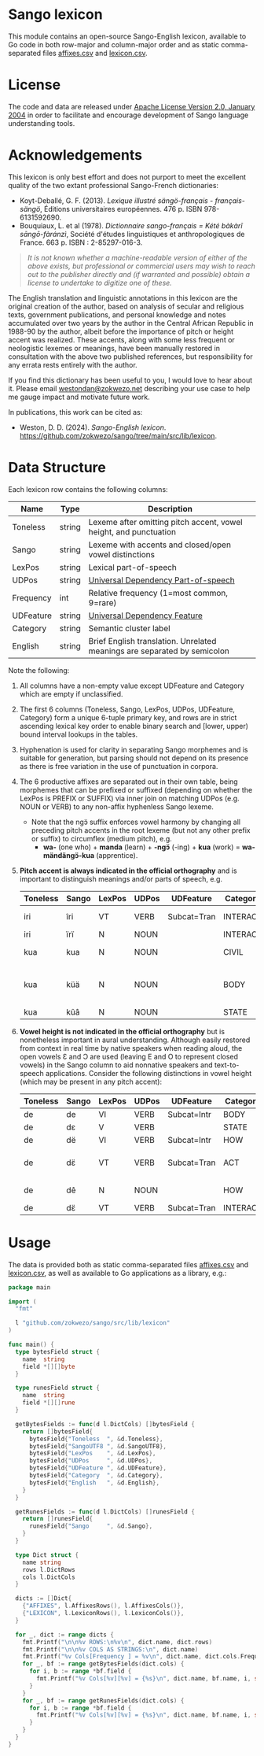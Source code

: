 # Sango lexicon

This module contains an open-source Sango-English lexicon, available to Go code in both row-major and column-major order
and as static comma-separated files [affixes.csv](affixes.csv) and [lexicon.csv](lexicon.csv).

# License

The code and data are released under [Apache License Version 2.0, January 2004](https://www.apache.org/licenses/LICENSE-2.0)
in order to facilitate and encourage development of Sango language understanding tools.

# Acknowledgements

This lexicon is only best effort and does not purport to meet the excellent quality of the two extant professional
Sango-French dictionaries:

- Koyt-Deballé, G. F. (2013). _Lexique illustré sängö-français - français-sängö_, Éditions universitaires européennes. 476 p. ISBN 978-6131592690.
- Bouquiaux, L. et al (1978). _Dictionnaire sango-français = Kété bàkàrī sāngō-fàránzì_, Société d'études linguistiques et anthropologiques de France. 663 p. ISBN : 2-85297-016-3.

> _It is not known whether a machine-readable version of either of the above exists, but professional or commercial users
> may wish to reach out to the publisher directly and (if warranted and possible) obtain a license to undertake to digitize one of these._

The English translation and linguistic annotations in this lexicon are the original creation of the author, based on analysis
of secular and religious texts, government publications, and personal knowledge and notes accumulated over two years by the author
in the Central African Republic in 1988-90 by the author, albeit before the importance of pitch or height accent was realized.
These accents, along with some less frequent or neologistic lexemes or meanings, have been manually restored in consultation
with the above two published references, but responsibility for any errata rests entirely with the author.

If you find this dictionary has been useful to you, I would love to hear about it. Please email westondan@zokwezo.net describing
your use case to help me gauge impact and motivate future work.

In publications, this work can be cited as:

- Weston, D. D. (2024). _Sango-English lexicon_. https://github.com/zokwezo/sango/tree/main/src/lib/lexicon.

# Data Structure

Each lexicon row contains the following columns:

| Name      | Type   | Description                                                                               |
| --------- | ------ | ----------------------------------------------------------------------------------------- |
| Toneless  | string | Lexeme after omitting pitch accent, vowel height, and punctuation                         |
| Sango     | string | Lexeme with accents and closed/open vowel distinctions                                    |
| LexPos    | string | Lexical part-of-speech                                                                    |
| UDPos     | string | [Universal Dependency Part-of-speech](https://universaldependencies.org/u/pos/index.html) |
| Frequency | int    | Relative frequency (1=most common, 9=rare)                                                |
| UDFeature | string | [Universal Dependency Feature](https://universaldependencies.org/u/feat/)                 |
| Category  | string | Semantic cluster label                                                                    |
| English   | string | Brief English translation. Unrelated meanings are separated by semicolon                  |

Note the following:

1. All columns have a non-empty value except UDFeature and Category which are empty if unclassified.
2. The first 6 columns (Toneless, Sango, LexPos, UDPos, UDFeature, Category) form a unique 6-tuple primary key, and rows
   are in strict ascending lexical key order to enable binary search and [lower, upper) bound interval lookups in the tables.
3. Hyphenation is used for clarity in separating Sango morphemes and is suitable for generation, but parsing
   should not depend on its presence as there is free variation in the use of punctuation in corpora.
4. The 6 productive affixes are separated out in their own table, being morphemes that can be prefixed or suffixed
   (depending on whether the LexPos is PREFIX or SUFFIX) via inner join on matching UDPos (e.g. NOUN or VERB)
	 to any non-affix hyphenless Sango lexeme.
   - Note that the ngɔ̈ suffix enforces vowel harmony by changing all preceding pitch accents in the root lexeme
     (but not any other prefix or suffix) to circumflex (medium pitch), e.g.
     - **wa-** (one who) + **manda** (learn) + **-ngɔ̈** (-ing) + **kua** (work) = **wa-mändängɔ̈-kua** (apprentice).
6. **Pitch accent is always indicated in the official orthography**
   and is important to distinguish meanings and/or parts of speech, e.g.

   | Toneless | Sango | LexPos | UDPos | UDFeature   | Category | Frequency | English                                     |
   | -------- | ----- | ------ | ----- | ----------- | -------- |:---------:| ------------------------------------------- |
   | iri      | îri   | VT     | VERB  | Subcat=Tran | INTERACT |     1     | call, name                                  |
   | iri      | ïrï   | N      | NOUN  |             | INTERACT |     1     | name                                        |
   | kua      | kua   | N      | NOUN  |             | CIVIL    |     2     | work, job, duty                             |
   | kua      | küä   | N      | NOUN  |             | BODY     |     3     | hair, fur, pelt, feathers, down             |
   | kua      | kûâ   | N      | NOUN  |             | STATE    |     2     | death                                       |

7. **Vowel height is not indicated in the official orthography** but is nonetheless important in aural understanding.
   Although easily restored from context in real time by native speakers when reading aloud, the open vowels Ɛ and Ɔ are used
   (leaving E and O to represent closed vowels) in the Sango column to aid nonnative speakers and text-to-speech applications.
   Consider the following distinctions in vowel height (which may be present in any pitch accent):

   | Toneless | Sango | LexPos | UDPos | UDFeature   | Category | Frequency | English                                     |
   | -------- | ----- | ------ | ----- | ----------- | -------- |:---------:| ------------------------------------------- |
   | de       | de    | VI     | VERB  | Subcat=Intr | BODY     |     3     | vomit                                       |
   | de       | dɛ    | V      | VERB  |             | STATE    |     2     | remain                                      |
   | de       | dë    | VI     | VERB  | Subcat=Intr | HOW      |     3     | be cold                                     |
   | de       | dɛ̈    | VT     | VERB  | Subcat=Tran | ACT      |     2     | cut, slice; grow, cultivate                 |
   | de       | dê    | N      | NOUN  |             | HOW      |     3     | coldness, shade                             |
   | de       | dɛ̈    | VT     | VERB  | Subcat=Tran | INTERACT |     2     | emit                                        |

# Usage

The data is provided both as static comma-separated files [affixes.csv](affixes.csv) and
[lexicon.csv](lexicon.csv), as well as available to Go applications as a library, e.g.:

```go
package main

import (
  "fmt"

  l "github.com/zokwezo/sango/src/lib/lexicon"
)

func main() {
  type bytesField struct {
    name  string
    field *[][]byte
  }

  type runesField struct {
    name  string
    field *[][]rune
  }

  getBytesFields := func(d l.DictCols) []bytesField {
    return []bytesField{
      bytesField{"Toneless  ", &d.Toneless},
      bytesField{"SangoUTF8 ", &d.SangoUTF8},
      bytesField{"LexPos    ", &d.LexPos},
      bytesField{"UDPos     ", &d.UDPos},
      bytesField{"UDFeature ", &d.UDFeature},
      bytesField{"Category  ", &d.Category},
      bytesField{"English   ", &d.English},
    }
  }

  getRunesFields := func(d l.DictCols) []runesField {
    return []runesField{
      runesField{"Sango     ", &d.Sango},
    }
  }

  type Dict struct {
    name string
    rows l.DictRows
    cols l.DictCols
  }

  dicts := []Dict{
    {"AFFIXES", l.AffixesRows(), l.AffixesCols()},
    {"LEXICON", l.LexiconRows(), l.LexiconCols()},
  }

  for _, dict := range dicts {
    fmt.Printf("\n\n%v ROWS:\n%v\n", dict.name, dict.rows)
    fmt.Printf("\n\n%v COLS AS STRINGS:\n", dict.name)
    fmt.Printf("%v Cols[Frequency ] = %v\n", dict.name, dict.cols.Frequency)
    for _, bf := range getBytesFields(dict.cols) {
      for i, b := range *bf.field {
        fmt.Printf("%v Cols[%v][%v] = {%s}\n", dict.name, bf.name, i, string(b))
      }
    }
    for _, bf := range getRunesFields(dict.cols) {
      for i, b := range *bf.field {
        fmt.Printf("%v Cols[%v][%v] = {%s}\n", dict.name, bf.name, i, string(b))
      }
    }
  }
}
```
